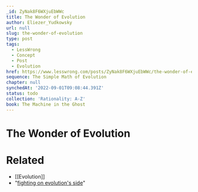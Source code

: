 ```yaml
---
_id: ZyNak8F6WXjuEbWWc
title: The Wonder of Evolution
author: Eliezer_Yudkowsky
url: null
slug: the-wonder-of-evolution
type: post
tags:
  - LessWrong
  - Concept
  - Post
  - Evolution
href: https://www.lesswrong.com/posts/ZyNak8F6WXjuEbWWc/the-wonder-of-evolution
sequence: The Simple Math of Evolution
chapter: null
synchedAt: '2022-09-01T09:08:44.391Z'
status: todo
collection: 'Rationality: A-Z'
book: The Machine in the Ghost
---
```


# The Wonder of Evolution


# Related

- [[Evolution]]
- "[fighting on evolution's side](https://www.lesswrong.com/lw/gw/politics_is_the_mindkiller/)"